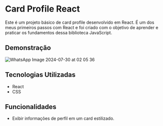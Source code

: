# Card Profile React

Este é um projeto básico de card profile desenvolvido em React. É um dos meus primeiros passos com React e foi criado com o objetivo de aprender e praticar os fundamentos dessa biblioteca JavaScript.

## Demonstração

![WhatsApp Image 2024-07-30 at 02 05 36](https://github.com/user-attachments/assets/78a648d3-e8d9-4021-a5a4-ea129cc26a68)


## Tecnologias Utilizadas

- React
- CSS

## Funcionalidades

- Exibir informações de perfil em um card estilizado.
